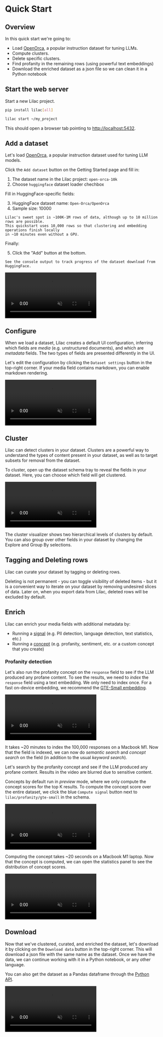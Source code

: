 # Quick Start

## Overview

In this quick start we're going to:

- Load [OpenOrca](https://huggingface.co/datasets/Open-Orca/OpenOrca), a popular instruction dataset
  for tuning LLMs.
- Compute clusters.
- Delete specific clusters.
- Find profanity in the remaining rows (using powerful text embeddings)
- Download the enriched dataset as a json file so we can clean it in a Python notebook

## Start the web server

Start a new Lilac project.

```bash
pip install lilac[all]

lilac start ~/my_project
```

This should open a browser tab pointing to [http://localhost:5432](http://localhost:5432).

## Add a dataset

Let's load [OpenOrca](https://huggingface.co/datasets/Open-Orca/OpenOrca), a popular instruction
dataset used for tuning LLM models.

Click the `Add dataset` button on the Getting Started page and fill in:

1. The dataset name in the Lilac project: `open-orca-10k`
2. Choose `huggingface` dataset loader chechbox

Fill in HuggingFace-specific fields:

3. HuggingFace dataset name: `Open-Orca/OpenOrca`
4. Sample size: 10000

```{note}
Lilac's sweet spot is ~100K-1M rows of data, although up to 10 million rows are possible.
This quickstart uses 10,000 rows so that clustering and embedding operations finish locally
in ~10 minutes even without a GPU.
```

Finally:

5. Click the "Add" button at the bottom.

```{note}
See the console output to track progress of the dataset download from HuggingFace.
```

<video loop muted autoplay controls src="../_static/getting_started/orca-load.mp4"></video>

## Configure

When we load a dataset, Lilac creates a default UI configuration, inferring which fields are _media_
(e.g. unstructured documents), and which are _metadata_ fields. The two types of fields are
presented differently in the UI.

Let's edit the configuration by clicking the `Dataset settings` button in the top-right corner. If
your media field contains markdown, you can enable markdown rendering.

<video loop muted autoplay controls src="../_static/getting_started/orca-settings.mp4"></video>

## Cluster

Lilac can detect clusters in your dataset. Clusters are a powerful way to understand the types of
content present in your dataset, as well as to target subsets for removal from the dataset.

To cluster, open up the dataset schema tray to reveal the fields in your dataset. Here, you can
choose which field will get clustered.

<video loop muted autoplay controls src="../_static/getting_started/orca-cluster.mp4"></video>

The cluster visualizer shows two hierarchical levels of clusters by default. You can also group over
other fields in your dataset by changing the Explore and Group By selections.

## Tagging and Deleting rows

Lilac can curate your dataset by tagging or deleting rows.

Deleting is not permanent - you can toggle visibility of deleted items - but it is a convenient way
to iterate on your dataset by removing undesired slices of data. Later on, when you export data from
Lilac, deleted rows will be excluded by default.

## Enrich

Lilac can enrich your media fields with additional metadata by:

- Running a [signal](../signals/signals.md) (e.g. PII detection, language detection, text
  statistics, etc.)
- Running a [concept](../concepts/concepts.md) (e.g. profanity, sentiment, etc. or a custom concept
  that you create)

### Profanity detection

Let's also run the profanity concept on the `response` field to see if the LLM produced any profane
content. To see the results, we need to _index_ the `response` field using a text embedding. We only
need to index once. For a fast on-device embedding, we recommend the
[GTE-Small embedding](https://huggingface.co/thenlper/gte-small).

<video loop muted autoplay controls src="../_static/getting_started/orca-index-response.mp4"></video>

It takes ~20 minutes to index the 100,000 responses on a Macbook M1. Now that the field is indexed,
we can now do _semantic search_ and _concept search_ on the field (in addition to the usual _keyword
search_).

Let's search by the profanity concept and see if the LLM produced any profane content. Results in
the video are blurred due to sensitive content.

Concepts by default run in _preview_ mode, where we only compute the concept scores for the top K
results. To compute the concept score over the entire dataset, we click the blue `Compute signal`
button next to `lilac/profanity/gte-small` in the schema.

<video loop muted autoplay controls src="../_static/getting_started/orca-profanity-preview.mp4"></video>

Computing the concept takes ~20 seconds on a Macbook M1 laptop. Now that the concept is computed, we
can open the statistics panel to see the distribution of concept scores.

<video loop muted autoplay controls src="../_static/getting_started/orca-profanity-stats.mp4"></video>

## Download

Now that we've clustered, curated, and enriched the dataset, let's download it by clicking on the
`Download data` button in the top-right corner. This will download a json file with the same name as
the dataset. Once we have the data, we can continue working with it in a Python notebook, or any
other language.

You can also get the dataset as a Pandas dataframe through the [Python API](quickstart_python.md).

<video loop muted autoplay controls src="../_static/getting_started/orca-download.mp4"></video>
